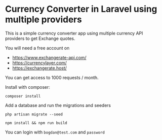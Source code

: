 # Currency Converter in Laravel using multiple providers

This is a simple currency converter app using multiple currency API providers to get Exchange quotes. 

You will need a free account on 
- https://www.exchangerate-api.com/
- https://currencylayer.com/
- https://exchangerate.host/

You can get access to 1000 requests / month.

Install with composer:

``` composer install ```

Add a database and run the migrations and seeders

```php artisan migrate --seed```

```npm install && npm run build```

You can login with ```bogdan@test.com``` and ```password```



